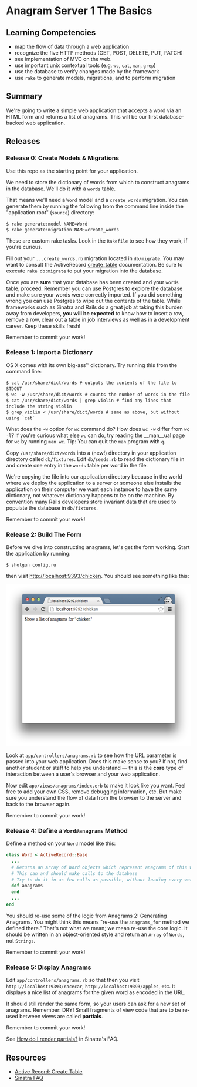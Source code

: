 # Anagram Server 1 The Basics

## Learning Competencies

* map the flow of data through a web application
* recognize the five HTTP methods (GET, POST, DELETE, PUT, PATCH)
* see implementation of MVC on the web.
* use important unix contextual tools (e.g. `wc`, `cat`, `man`, `grep`)
* use the database to verify changes made by the framework
* use `rake` to generate models, migrations, and to perform migration

## Summary

We're going to write a simple web application that accepts a word via an HTML
form and returns a list of anagrams.  This will be our first database-backed
web application.

## Releases

### Release 0: Create Models &amp; Migrations

Use this repo as the starting point for your application.

We need to store the dictionary of words from which to construct
anagrams in the database.  We'll do it with a `words` table.

That means we'll need a `Word` model and a `create_words` migration.  You can
generate them by running the following from the command line inside the
"application root" (`source`) directory:

```text
$ rake generate:model NAME=Word
$ rake generate:migration NAME=create_words
```

These are custom rake tasks.  Look in the `Rakefile` to see how they work, if you're curious.

Fill out your `...create_words.rb` migration located in `db/migrate`.  You may
want to consult the ActiveRecord [create_table][] documentation.  Be sure to
execute `rake db:migrate` to put your migration into the database.

Once you are **sure** that your database has been created and your `words`
table, proceed.  Remember you can use Postgres to explore the database and make
sure your words were correctly imported.  If you did something wrong you can
use Postgres to wipe out the contents of the table.  While frameworks such as
Sinatra and Rails do a great job at taking this burden away from developers,
**you will be expected** to know how to insert a row, remove a row, clear out a
table in job interviews as well as in a development career.  Keep these skills
fresh!

Remember to commit your work!

### Release 1: Import a Dictionary

OS X comes with its own big-ass&trade; dictionary.  Try running this from the
command line:

```text
$ cat /usr/share/dict/words # outputs the contents of the file to STDOUT
$ wc -w /usr/share/dict/words # counts the number of words in the file
$ cat /usr/share/dict/words | grep violin # find any lines that include the string violin
$ grep violin < /usr/share/dict/words # same as above, but without using `cat`
```

What does the `-w` option for `wc` command do? How does `wc -w` differ from
`wc -l`? If you're curious what else `wc` can do, try reading the __man__ual
page for `wc` by running `man wc`. Tip: You can quit the `man` program with
`q`.

Copy `/usr/share/dict/words` into a (new!) directory in your application
directory called `db/fixtures`.  Edit `db/seeds.rb` to read the dictionary file
in and create one entry in the `words` table per word in the file.

We're copying the file into our application directory because in the world
where we deploy the application to a server or someone else installs the
application on their computer we want each instance to have the same
dictionary, not whatever dictionary happens to be on the machine.  By
convention many Rails developers store invariant data that are used to populate
the database in `db/fixtures`.

Remember to commit your work!

### Release 2: Build The Form

Before we dive into constructing anagrams, let's get the form working.  Start
the application by running:

```text
$ shotgun config.ru
```
then visit [http://localhost:9393/chicken](http://localhost:9393/chicken).  You should see something like this:

<p style="text-align: center">
<img src="/screenshot.png">
</p>

Look at `app/controllers/anagrams.rb` to see how the URL parameter is passed into
your web application.  Does this make sense to you?  If not, find another
student or staff to help you understand &mdash; this is the **core** type of
interaction between a user's browser and your web application.

Now edit `app/views/anagrams/index.erb` to make it look like you want.  Feel free to add
your own CSS, remove debugging information, etc.  But make sure you understand
the flow of data from the browser to the server and back to the browser again.

Remember to commit your work!

### Release 4: Define a `Word#anagrams` Method

Define a method on your `Word` model like this:

```ruby
class Word < ActiveRecord::Base
  ...
  # Returns an Array of Word objects which represent anagrams of this word
  # This can and should make calls to the database
  # Try to do it in as few calls as possible, without loading every word into memory.  If you can't, that's ok.
  def anagrams
  end
  ...
end
```

You should re-use some of the logic from Anagrams 2: Generating Anagrams.  You
might think this means "re-use the `anagrams_for` method we defined there."
That's not what we mean; we mean re-use the core logic.  It should be written
in an object-oriented style and return an `Array` of `Words`, not `Strings`.

Remember to commit your work!

### Release 5: Display Anagrams

Edit `app/controllers/anagrams.rb` so that then you visit
`http://localhost:9393/racecar`, `http://localhost:9393/apples`, etc. it
displays a nice list of anagrams for the given word as encoded in the URL.

It should still render the same form, so your users can ask for a new set of
anagrams.  Remember: DRY!  Small fragments of view code that are to be re-used
between views are called **partials**.

Remember to commit your work!

See [How do I render partials?][sinatra_partials] in
Sinatra's FAQ.

## Resources

* [Active Record: Create Table][create_table]
* [Sinatra FAQ][sinatra_partials]

[create_table]: http://api.rubyonrails.org/classes/ActiveRecord/ConnectionAdapters/SchemaStatements.html#method-i-create_table
[sinatra_partials]: http://www.sinatrarb.com/faq.html#partials
